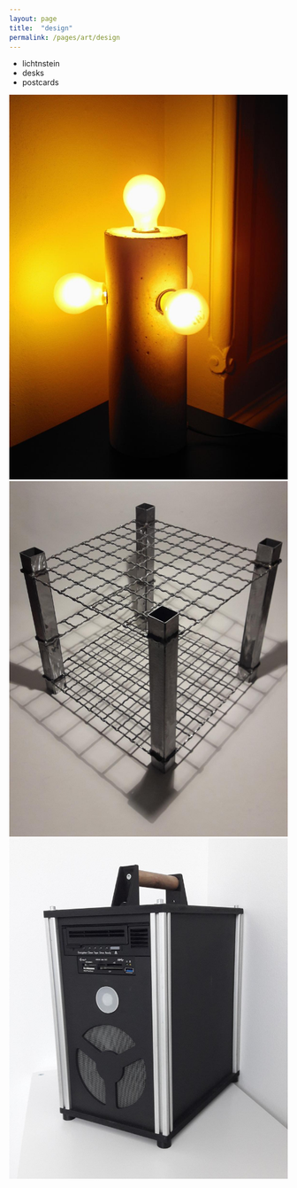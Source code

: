 ```yaml
---
layout: page
title:  "design"
permalink: /pages/art/design
---
```


- lichtnstein
- desks
- postcards

![](img/design_03.jpg) 
![](img/design_01.jpg) 
![](img/design_02.jpg) 